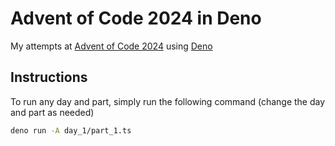 # Advent of Code 2024 in Deno

My attempts at [Advent of Code 2024](https://adventofcode.com/2024) using [Deno](https://deno.com/)

## Instructions

To run any day and part, simply run the following command (change the day and part as needed)

```bash
deno run -A day_1/part_1.ts
```